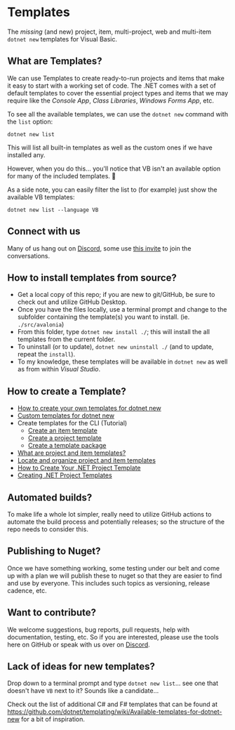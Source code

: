 # Templates

The *missing* (and new) project, item, multi-project, web and multi-item `dotnet new` templates for Visual Basic.

## What are Templates?

We can use Templates to create ready-to-run projects and items that make it easy to start with a working set of code. The .NET comes with a set of default templates to cover the essential project types and items that we may require like the *Console App*, *Class Libraries*, *Windows Forms App*, etc.

To see all the available templates, we can use the `dotnet new` command with the `list` option:

`dotnet new list`

This will list all built-in templates as well as the custom ones if we have installed any.

However, when you do this... you'll notice that VB isn't an available option for many of the included templates. 🤔

As a side note, you can easily filter the list to (for example) just show the available VB templates:

`dotnet new list --language VB`

## Connect with us

Many of us hang out on [Discord](https://discord.gg/Y8EH5fF6WG), some use [this invite](https://discord.gg/Y8EH5fF6WG) to join the conversations.

## How to install templates from source?

- Get a local copy of this repo; if you are new to git/GitHub, be sure to check out and utilize GitHub Desktop.
- Once you have the files locally, use a terminal prompt and change to the subfolder containing the template(s) you want to install. (ie. `./src/avalonia`)
- From this folder, type `dotnet new install ./`; this will install the all templates from the current folder.
- To uninstall (or to update), `dotnet new uninstall ./` (and to update, repeat the `install`).
- To my knowledge, these templates will be available in `dotnet new` as well as from within *Visual Studio*.

## How to create a Template?

- [How to create your own templates for dotnet new](https://devblogs.microsoft.com/dotnet/how-to-create-your-own-templates-for-dotnet-new/)
- [Custom templates for dotnet new](https://learn.microsoft.com/en-us/dotnet/core/tools/custom-templates)
- Create templates for the CLI (Tutorial)
  - [Create an item template](https://learn.microsoft.com/en-us/dotnet/core/tutorials/cli-templates-create-item-template)
  - [Create a project template](https://learn.microsoft.com/en-us/dotnet/core/tutorials/cli-templates-create-project-template)
  - [Create a template package](https://learn.microsoft.com/en-us/dotnet/core/tutorials/cli-templates-create-template-package?pivots=dotnet-8-0)
- [What are project and item templates?](https://learn.microsoft.com/en-us/visualstudio/ide/creating-project-and-item-templates?view=vs-2022)
- [Locate and organize project and item templates](https://learn.microsoft.com/en-us/visualstudio/ide/how-to-locate-and-organize-project-and-item-templates?view=vs-2022)
- [How to Create Your .NET Project Template](https://auth0.com/blog/create-dotnet-project-template/)
- [Creating .NET Project Templates](https://code-maze.com/dotnet-project-templates-creation/)

## Automated builds?

To make life a whole lot simpler, really need to utilize GitHub actions to automate the build process and potentially releases; so the structure of the repo needs to consider this.

## Publishing to Nuget?

Once we have something working, some testing under our belt and come up with a plan we will publish these to nuget so that they are easier to find and use by everyone. This includes such topics as versioning, release cadence, etc.

## Want to contribute?

We welcome suggestions, bug reports, pull requests, help with documentation, testing, etc. So if you are interested, please use the tools here on GitHub or speak with us over on [Discord](https://discord.gg/Y8EH5fF6WG).

## Lack of ideas for new templates?

Drop down to a terminal prompt and type `dotnet new list`... see one that doesn't have `VB` next to it? Sounds like a candidate...

Check out the list of additional C# and F# templates that can be found at <https://github.com/dotnet/templating/wiki/Available-templates-for-dotnet-new> for a bit of inspiration.
